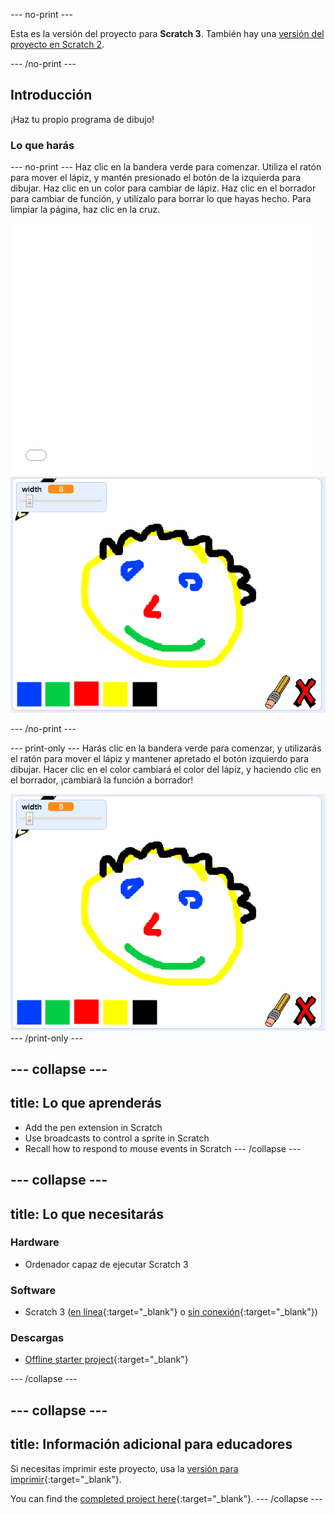 \--- no-print \---

Esta es la versión del proyecto para **Scratch 3**. También hay una [versión del proyecto en Scratch 2](https://projects.raspberrypi.org/en/projects/paint-box-scratch2).

\--- /no-print \---

## Introducción

¡Haz tu propio programa de dibujo!

### Lo que harás

\--- no-print \--- Haz clic en la bandera verde para comenzar. Utiliza el ratón para mover el lápiz, y mantén presionado el botón de la izquierda para dibujar. Haz clic en un color para cambiar de lápiz. Haz clic en el borrador para cambiar de función, y utilízalo para borrar lo que hayas hecho. Para limpiar la página, haz clic en la cruz.

<div class="scratch-preview">
  <iframe allowtransparency="true" width="485" height="402" src="//scratch.mit.edu/projects/embed/267243161/?autostart=false" frameborder="0" scrolling="no"></iframe>
  <img src="images/showcase.png">
</div>

\--- /no-print \---

\--- print-only \--- Harás clic en la bandera verde para comenzar, y utilizarás el ratón para mover el lápiz y mantener apretado el botón izquierdo para dibujar. Hacer clic en el color cambiará el color del lápiz, y haciendo clic en el borrador, ¡cambiará la función a borrador!

![ejemplo](images/showcase.png) \--- /print-only \---

## \--- collapse \---

## title: Lo que aprenderás

+ Add the pen extension in Scratch
+ Use broadcasts to control a sprite in Scratch
+ Recall how to respond to mouse events in Scratch \--- /collapse \---

## \--- collapse \---

## title: Lo que necesitarás

### Hardware

+ Ordenador capaz de ejecutar Scratch 3

### Software

+ Scratch 3 ([en línea](http://rpf.io/scratchon){:target="_blank"} o [sin conexión](http://rpf.io/scratchoff){:target="_blank"})

### Descargas

+ [Offline starter project](http://rpf.io/p/en/paint-box-go){:target="_blank"}

\--- /collapse \---

## \--- collapse \---

## title: Información adicional para educadores

Si necesitas imprimir este proyecto, usa la [versión para imprimir](https://projects.raspberrypi.org/en/projects/paint-box/print){:target="_blank"}.

You can find the [completed project here](http://rpf.io/p/en/paint-box-get){:target="_blank"}. \--- /collapse \---